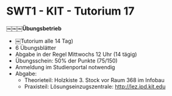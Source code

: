 # SWT1 - KIT - Tutorium 17

**￼￼￼Übungsbetrieb**
- ￼Tutorium alle 14 Tag)
- 6 Übungsblätter
- Abgabe in der Regel Mittwochs 12 Uhr (14 tägig) 
- Übungsschein: 50% der Punkte (75/150)
- Anmeldung im Studienportal notwendig 
- Abgabe:
  - Theorieteil: Holzkiste 3. Stock vor Raum 368 im Infobau 
  - Praxisteil: Lösungseinzugszentrale: http://lez.ipd.kit.edu
